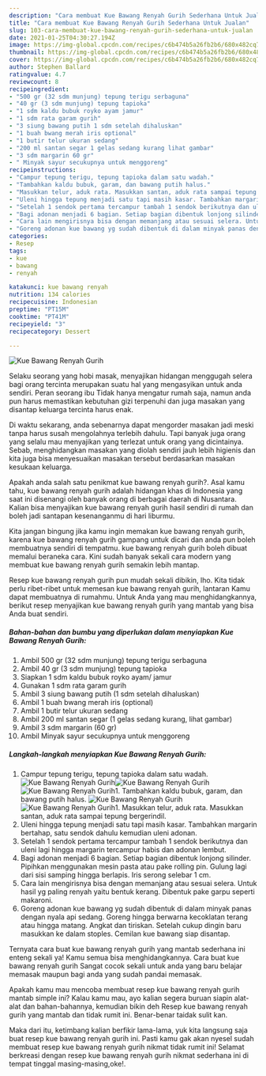 ```yaml
---
description: "Cara membuat Kue Bawang Renyah Gurih Sederhana Untuk Jualan"
title: "Cara membuat Kue Bawang Renyah Gurih Sederhana Untuk Jualan"
slug: 103-cara-membuat-kue-bawang-renyah-gurih-sederhana-untuk-jualan
date: 2021-01-25T04:30:27.194Z
image: https://img-global.cpcdn.com/recipes/c6b474b5a26fb2b6/680x482cq70/kue-bawang-renyah-gurih-foto-resep-utama.jpg
thumbnail: https://img-global.cpcdn.com/recipes/c6b474b5a26fb2b6/680x482cq70/kue-bawang-renyah-gurih-foto-resep-utama.jpg
cover: https://img-global.cpcdn.com/recipes/c6b474b5a26fb2b6/680x482cq70/kue-bawang-renyah-gurih-foto-resep-utama.jpg
author: Stephen Ballard
ratingvalue: 4.7
reviewcount: 8
recipeingredient:
- "500 gr (32 sdm munjung) tepung terigu serbaguna"
- "40 gr (3 sdm munjung) tepung tapioka"
- "1 sdm kaldu bubuk royko ayam jamur"
- "1 sdm rata garam gurih"
- "3 siung bawang putih 1 sdm setelah dihaluskan"
- "1 buah bwang merah iris optional"
- "1 butir telur ukuran sedang"
- "200 ml santan segar 1 gelas sedang kurang lihat gambar"
- "3 sdm margarin 60 gr"
- " Minyak sayur secukupnya untuk menggoreng"
recipeinstructions:
- "Campur tepung terigu, tepung tapioka dalam satu wadah."
- "Tambahkan kaldu bubuk, garam, dan bawang putih halus."
- "Masukkan telur, aduk rata. Masukkan santan, aduk rata sampai tepung bergerindil."
- "Uleni hingga tepung menjadi satu tapi masih kasar. Tambahkan margarin bertahap, satu sendok dahulu kemudian uleni adonan."
- "Setelah 1 sendok pertama tercampur tambah 1 sendok berikutnya dan uleni lagi hingga margarin tercampur habis dan adonan lembut."
- "Bagi adonan menjadi 6 bagian. Setiap bagian dibentuk lonjong silinder. Pipihkan menggunakan mesin pasta atau pake rolling pin. Gulung lagi dari sisi samping hingga berlapis. Iris serong selebar 1 cm."
- "Cara lain mengirisnya bisa dengan memanjang atau sesuai selera. Untuk hasil yg paling renyah yaitu bentuk kerang. Dibentuk pake garpu seperti makaroni."
- "Goreng adonan kue bawang yg sudah dibentuk di dalam minyak panas dengan nyala api sedang. Goreng hingga berwarna kecoklatan terang atau hingga matang. Angkat dan tiriskan. Setelah cukup dingin baru masukkan ke dalam stoples. Cemilan kue bawang siap disantap."
categories:
- Resep
tags:
- kue
- bawang
- renyah

katakunci: kue bawang renyah 
nutrition: 134 calories
recipecuisine: Indonesian
preptime: "PT15M"
cooktime: "PT41M"
recipeyield: "3"
recipecategory: Dessert

---
```



![Kue Bawang Renyah Gurih](https://img-global.cpcdn.com/recipes/c6b474b5a26fb2b6/680x482cq70/kue-bawang-renyah-gurih-foto-resep-utama.jpg)

Selaku seorang yang hobi masak, menyajikan hidangan menggugah selera bagi orang tercinta merupakan suatu hal yang mengasyikan untuk anda sendiri. Peran seorang ibu Tidak hanya mengatur rumah saja, namun anda pun harus memastikan kebutuhan gizi terpenuhi dan juga masakan yang disantap keluarga tercinta harus enak.

Di waktu  sekarang, anda sebenarnya dapat mengorder masakan jadi meski tanpa harus susah mengolahnya terlebih dahulu. Tapi banyak juga orang yang selalu mau menyajikan yang terlezat untuk orang yang dicintainya. Sebab, menghidangkan masakan yang diolah sendiri jauh lebih higienis dan kita juga bisa menyesuaikan masakan tersebut berdasarkan masakan kesukaan keluarga. 



Apakah anda salah satu penikmat kue bawang renyah gurih?. Asal kamu tahu, kue bawang renyah gurih adalah hidangan khas di Indonesia yang saat ini disenangi oleh banyak orang di berbagai daerah di Nusantara. Kalian bisa menyajikan kue bawang renyah gurih hasil sendiri di rumah dan boleh jadi santapan kesenanganmu di hari liburmu.

Kita jangan bingung jika kamu ingin memakan kue bawang renyah gurih, karena kue bawang renyah gurih gampang untuk dicari dan anda pun boleh membuatnya sendiri di tempatmu. kue bawang renyah gurih boleh dibuat memalui beraneka cara. Kini sudah banyak sekali cara modern yang membuat kue bawang renyah gurih semakin lebih mantap.

Resep kue bawang renyah gurih pun mudah sekali dibikin, lho. Kita tidak perlu ribet-ribet untuk memesan kue bawang renyah gurih, lantaran Kamu dapat membuatnya di rumahmu. Untuk Anda yang mau menghidangkannya, berikut resep menyajikan kue bawang renyah gurih yang mantab yang bisa Anda buat sendiri.

<!--inarticleads1-->

##### Bahan-bahan dan bumbu yang diperlukan dalam menyiapkan Kue Bawang Renyah Gurih:

1. Ambil 500 gr (32 sdm munjung) tepung terigu serbaguna
1. Ambil 40 gr (3 sdm munjung) tepung tapioka
1. Siapkan 1 sdm kaldu bubuk royko ayam/ jamur
1. Gunakan 1 sdm rata garam gurih
1. Ambil 3 siung bawang putih (1 sdm setelah dihaluskan)
1. Ambil 1 buah bwang merah iris (optional)
1. Ambil 1 butir telur ukuran sedang
1. Ambil 200 ml santan segar (1 gelas sedang kurang, lihat gambar)
1. Ambil 3 sdm margarin (60 gr)
1. Ambil  Minyak sayur secukupnya untuk menggoreng




<!--inarticleads2-->

##### Langkah-langkah menyiapkan Kue Bawang Renyah Gurih:

1. Campur tepung terigu, tepung tapioka dalam satu wadah.
<img src="https://img-global.cpcdn.com/steps/c11b1991046faf27/160x128cq70/kue-bawang-renyah-gurih-langkah-memasak-1-foto.jpg" alt="Kue Bawang Renyah Gurih"><img src="https://img-global.cpcdn.com/steps/20b9e91fd48c3542/160x128cq70/kue-bawang-renyah-gurih-langkah-memasak-1-foto.jpg" alt="Kue Bawang Renyah Gurih"><img src="https://img-global.cpcdn.com/steps/6a3b2995e735bf05/160x128cq70/kue-bawang-renyah-gurih-langkah-memasak-1-foto.jpg" alt="Kue Bawang Renyah Gurih">1. Tambahkan kaldu bubuk, garam, dan bawang putih halus.
<img src="https://img-global.cpcdn.com/steps/3ffdf04054e15dc6/160x128cq70/kue-bawang-renyah-gurih-langkah-memasak-2-foto.jpg" alt="Kue Bawang Renyah Gurih"><img src="https://img-global.cpcdn.com/steps/d94216b0a766107d/160x128cq70/kue-bawang-renyah-gurih-langkah-memasak-2-foto.jpg" alt="Kue Bawang Renyah Gurih">1. Masukkan telur, aduk rata. Masukkan santan, aduk rata sampai tepung bergerindil.
1. Uleni hingga tepung menjadi satu tapi masih kasar. Tambahkan margarin bertahap, satu sendok dahulu kemudian uleni adonan.
1. Setelah 1 sendok pertama tercampur tambah 1 sendok berikutnya dan uleni lagi hingga margarin tercampur habis dan adonan lembut.
1. Bagi adonan menjadi 6 bagian. Setiap bagian dibentuk lonjong silinder. Pipihkan menggunakan mesin pasta atau pake rolling pin. Gulung lagi dari sisi samping hingga berlapis. Iris serong selebar 1 cm.
1. Cara lain mengirisnya bisa dengan memanjang atau sesuai selera. Untuk hasil yg paling renyah yaitu bentuk kerang. Dibentuk pake garpu seperti makaroni.
1. Goreng adonan kue bawang yg sudah dibentuk di dalam minyak panas dengan nyala api sedang. Goreng hingga berwarna kecoklatan terang atau hingga matang. Angkat dan tiriskan. Setelah cukup dingin baru masukkan ke dalam stoples. Cemilan kue bawang siap disantap.




Ternyata cara buat kue bawang renyah gurih yang mantab sederhana ini enteng sekali ya! Kamu semua bisa menghidangkannya. Cara buat kue bawang renyah gurih Sangat cocok sekali untuk anda yang baru belajar memasak maupun bagi anda yang sudah pandai memasak.

Apakah kamu mau mencoba membuat resep kue bawang renyah gurih mantab simple ini? Kalau kamu mau, ayo kalian segera buruan siapin alat-alat dan bahan-bahannya, kemudian bikin deh Resep kue bawang renyah gurih yang mantab dan tidak rumit ini. Benar-benar taidak sulit kan. 

Maka dari itu, ketimbang kalian berfikir lama-lama, yuk kita langsung saja buat resep kue bawang renyah gurih ini. Pasti kamu gak akan nyesel sudah membuat resep kue bawang renyah gurih nikmat tidak rumit ini! Selamat berkreasi dengan resep kue bawang renyah gurih nikmat sederhana ini di tempat tinggal masing-masing,oke!.

